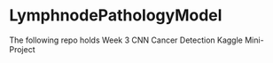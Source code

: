 # LymphnodePathologyModel

The following repo holds Week 3 CNN Cancer Detection Kaggle Mini-Project
